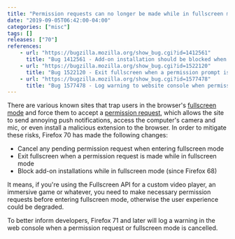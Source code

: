 ```yaml
---
title: "Permission requests can no longer be made while in fullscreen mode"
date: "2019-09-05T06:42:00-04:00"
categories: ["misc"]
tags: []
releases: ["70"]
references:
    - url: "https://bugzilla.mozilla.org/show_bug.cgi?id=1412561"
      title: "Bug 1412561 - Add-on installation should be blocked when in full-screen mode"
    - url: "https://bugzilla.mozilla.org/show_bug.cgi?id=1522120"
      title: "Bug 1522120 - Exit fullscreen when a permission prompt is shown to the user"
    - url: "https://bugzilla.mozilla.org/show_bug.cgi?id=1577478"
      title: "Bug 1577478 - Log warning to website console when permission prompt / full-screen is cancelled"
---
```

There are various known sites that trap users in the browser's [fullscreen mode](https://developer.mozilla.org/docs/Web/API/Fullscreen_API) and force them to accept a [permission request](https://developer.mozilla.org/docs/Web/API/Permissions_API), which allows the site to send annoying push notifications, access the computer's camera and mic, or even install a malicious extension to the browser. In order to mitigate these risks, Firefox 70 has made the following changes:

* Cancel any pending permission request when entering fullscreen mode
* Exit fullscreen when a permission request is made while in fullscreen mode
* Block add-on installations while in fullscreen mode (since Firefox 68)

It means, if you're using the Fullscreen API for a custom video player, an immersive game or whatever, you need to make necessary permission requests before entering fullscreen mode, otherwise the user experience could be degraded.

To better inform developers, Firefox 71 and later will log a warning in the web console when a permission request or fullscreen mode is cancelled.
